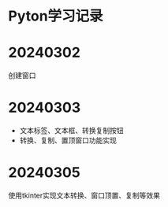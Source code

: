 # Pyton学习记录

# 20240302

创建窗口

# 20240303
- 文本标签、文本框、转换复制按钮
- 转换、复制、置顶窗口功能实现

# 20240305
使用tkinter实现文本转换、窗口顶置、复制等效果